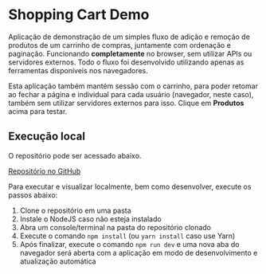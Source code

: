 # Shopping Cart Demo

Aplicação de demonstração de um simples fluxo de adição e remoção de produtos de um carrinho de compras, juntamente com ordenação e paginação. Funcionando **completamente** no browser, sem utilizar APIs ou servidores externos. Todo o fluxo foi desenvolvido utilizando apenas as ferramentas disponíveis nos navegadores.

Esta aplicação também mantém sessão com o carrinho, para poder retomar ao fechar a página e individual para cada usuário (navegador, neste caso), também sem utilizar servidores externos para isso. Clique em **Produtos** acima para testar.

## Execução local

O repositório pode ser acessado abaixo.

[Repositório no GitHub](https://github.com/matheusgrieger/shopping-cart)

Para executar e visualizar localmente, bem como desenvolver, execute os passos abaixo:

1. Clone o repositório em uma pasta
2. Instale o NodeJS caso não esteja instalado
3. Abra um console/terminal na pasta do repositório clonado
4. Execute o comando `npm install` (ou `yarn install` caso use Yarn)
5. Após finalizar, execute o comando `npm run dev` e uma nova aba do navegador será aberta com a aplicação em modo de desenvolvimento e atualização automática
